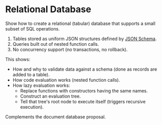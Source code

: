 # Relational Database

Show how to create a relational (tabular) database that supports a small subset of SQL operations.

1.  Tables stored as uniform JSON structures defined by [JSON Schema](https://spacetelescope.github.io/understanding-json-schema/).
2.  Queries built out of nested function calls.
3.  No concurrency support (no transactions, no rollback).

This shows:

-   How and why to validate data against a schema (done as records are added to a table).
-   How code evaluation works (nested function calls).
-   How lazy evaluation works:
    -   Replace functions with constructors having the same names.
    -   Construct an evaluation tree.
    -   Tell that tree's root node to execute itself (triggers recursive execution).

Complements the document database proposal.
